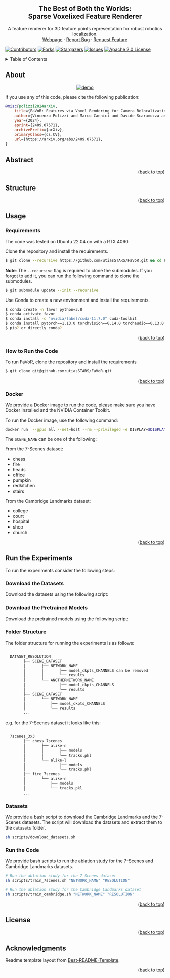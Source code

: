 <a name="readme-top"></a>

<!-- PROJECT LOGO -->
<br />
<div align="center">

<h2 align="center">The Best of Both the Worlds:<br>Sparse Voxelixed Feature Renderer
</h2>

  <p align="center">
A feature renderer for 3D feature points representation for robust robotics localization.
    <br/>
    <a href="https://papers.starslab.ca/favor/">Webpage</a>
    ·
    <a href="https://github.com/utiasSTARS/FaVoR/issues">Report Bug</a>
    ·
    <a href="https://github.com/utiasSTARS/FaVoR/issues">Request Feature</a>
  </p>
</div>

[![Contributors][contributors-shield]][contributors-url]
[![Forks][forks-shield]][forks-url]
[![Stargazers][stars-shield]][stars-url]
[![Issues][issues-shield]][issues-url]
[![Apache 2.0 License][license-shield]][license-url]

<!-- TABLE OF CONTENTS -->
<details>
  <summary>Table of Contents</summary>
  <ol>
    <li>
      <a href="#about">About</a>
    </li>
    <li>
      <a href="#abstract">Abstract</a>
    </li>
    <li><a href="#structure">Structure</a></li>
    <li><a href="#usage">Usage</a></li>
        <ul><a href="#requirements">Requirements</a></ul>
        <ul><a href="#installation">How to Run the Code</a></ul>
        <ul><a href="#docker">Docker</a></ul>
        <ul><a href="#interface">Interface</a></ul>
        <ul><a href="#demo">Demo</a></ul>
    <li><a href="datasets">Datasets</a></li>
    <li><a href="#license">License</a></li>
    <li><a href="#acknowledgments">Acknowledgments</a></li>
  </ol>
</details>

## About

<div align="center">
  <a href="https://github.com/utiasSTARS/FaVoR">
    <img src="images/FaVoR.gif" alt="demo" >
  </a>
</div>

If you use any of this code, please cite the following publication:

```bibtex
@misc{polizzi2024arXiv,
    title={FaVoR: Features via Voxel Rendering for Camera Relocalization}, 
    author={Vincenzo Polizzi and Marco Cannici and Davide Scaramuzza and Jonathan Kelly},
    year={2024},
    eprint={2409.07571},
    archivePrefix={arXiv},
    primaryClass={cs.CV},
    url={https://arxiv.org/abs/2409.07571}, 
}
```

## Abstract

<p align="right">(<a href="#readme-top">back to top</a>)</p>

## Structure

<p align="right">(<a href="#readme-top">back to top</a>)</p>

## Usage

### Requirements

The code was tested on Ubuntu 22.04 on with a RTX 4060.

Clone the repository and install the requirements.

```bash
$ git clone --recursive https://github.com/utiasSTARS/FaVoR.git && cd FaVoR
```

**Note**: The `--recursive` flag is required to clone the submodules. If you forgot to add it, you can run the following command to clone the submodules.

```bash
$ git submodule update --init --recursive
```

Use Conda to create a new environment and install the requirements.

```bash
$ conda create -n favor python=3.8
$ conda activate favor
$ conda install -c "nvidia/label/cuda-11.7.0" cuda-toolkit
$ conda install pytorch==1.13.0 torchvision==0.14.0 torchaudio==0.13.0 pytorch-cuda=11.7 -c pytorch -c nvidia
$ pip? or directly conda?
```

<p align="right">(<a href="#readme-top">back to top</a>)</p>

### How to Run the Code

To run FaVoR, clone the repository and install the requirements

```bash
$ git clone git@github.com:utiasSTARS/FaVoR.git
```

<p align="right">(<a href="#readme-top">back to top</a>)</p>

### Docker

We provide a Docker image to run the code, please make sure you have Docker installed and the NVIDIA Container Toolkit.

To run the Docker image, use the following command:

```bash
docker run  --gpus all --net=host --rm --privileged -e DISPLAY=$DISPLAY -v /tmp/.X11-unix:/tmp/.X11-unix --name favor viciopoli/favor:latest --scene SCENE_NAME
```

The `SCENE_NAME` can be one of the following:

From the 7-Scenes dataset:
- chess
- fire
- heads
- office
- pumpkin
- redkitchen
- stairs
  
From the Cambridge Landmarks dataset:
- college	
- court	
- hospital	
- shop	
- church


<p align="right">(<a href="#readme-top">back to top</a>)</p>

## Run the Experiments

To run the experiments consider the following steps:

### Download the Datasets

Download the datasets using the following script:


### Download the Pretrained Models

Download the pretrained models using the following script:




### Folder Structure

The folder structure for running the experiments is as follows:

```bash

  DATASET_RESOLUTION
        ├── SCENE_DATASET
        │       ├── NETWORK_NAME
        │       │       ├── model_ckpts_CHANNELS can be removed
        │       │       └── results
        │       └── ANOTHERNETWORK_NAME
        │               ├── model_ckpts_CHANNELS
        │               └── results
        ├── SCENE_DATASET
        │       └── NETWORK_NAME
        │           ├── model_ckpts_CHANNELS
        │           └── results
        ...  
```

e.g. for the 7-Scenes dataset it looks like this:
```bash

  7scenes_3x3
        ├── chess_7scenes
        │       ├── alike-n
        │       │       ├── models
        │       │       └── tracks.pkl
        │       └── alike-l
        │               ├── models
        │               └── tracks.pkl
        ├── fire_7scenes
        │       └── alike-n
        │           ├── models
        │           └── tracks.pkl
        ...  
```

### Datasets

We provide a bash script to download the Cambridge Landmarks and the 7-Scenes datasets.
The script will download the datasets and extract them to the `datasets` folder.

```bash
sh scripts/download_datasets.sh
```

### Run the Code

We provide bash scripts to run the ablation study for the 7-Scenes and Cambridge Landmarks datasets.

```bash
# Run the ablation study for the 7-Scenes dataset
sh scripts/train_7scenes.sh "NETWORK_NAME" "RESOLUTION"

# Run the ablation study for the Cambridge Landmarks dataset
sh scripts/train_cambridge.sh "NETWORK_NAME" "RESOLUTION"
```

<p align="right">(<a href="#readme-top">back to top</a>)</p>

## License

<p align="right">(<a href="#readme-top">back to top</a>)</p>

## Acknowledgments

Readme template layout from [Best-README-Template](https://github.com/othneildrew/Best-README-Template).
<p align="right">(<a href="#readme-top">back to top</a>)</p>


[contributors-shield]: https://img.shields.io/github/contributors/utiasSTARS/FaVoR.svg?style=for-the-badge

[contributors-url]: https://github.com/utiasSTARS/FaVoR/graphs/contributors

[forks-shield]: https://img.shields.io/github/forks/utiasSTARS/FaVoR.svg?style=for-the-badge

[forks-url]: https://github.com/utiasSTARS/FaVoR/network/members

[stars-shield]: https://img.shields.io/github/stars/utiasSTARS/FaVoR.svg?style=for-the-badge

[stars-url]: https://github.com/utiasSTARS/FaVoR/stargazers

[issues-shield]: https://img.shields.io/github/issues/utiasSTARS/FaVoR.svg?style=for-the-badge

[issues-url]: https://github.com/utiasSTARS/FaVoR/issues

[license-shield]: https://img.shields.io/github/license/utiasSTARS/FaVoR.svg?style=for-the-badge

[license-url]: https://github.com/utiasSTARS/FaVoR/tree/build_and_play/LICENSE

[product-screenshot]: images/demo.gif
